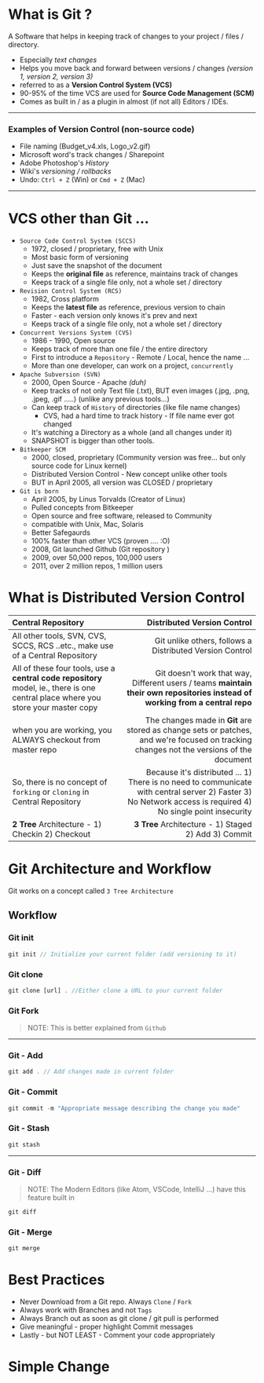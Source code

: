 # What is Git ?
A Software that helps in keeping track of changes to your project / files / directory. 
- Especially _text changes_
- Helps you move back and forward between versions / changes _(version 1, version 2, version 3)_
- referred to as a **Version Control System (VCS)**
- 90-95% of the time VCS are used for **Source Code Management (SCM)**
-  Comes as built in / as a plugin in almost (if not all) Editors / IDEs.

---

### Examples of Version Control (non-source code)
- File naming (Budget_v4.xls, Logo_v2.gif)
- Microsoft word's track changes / Sharepoint
- Adobe Photoshop's _History_
- Wiki's _versioning / rollbacks_
- Undo: `Ctrl + Z` (Win) or `Cmd + Z` (Mac)

---

# VCS other than Git ...
- `Source Code Control System (SCCS)`
	- 1972, closed / proprietary, free with Unix
	- Most basic form of versioning
	- Just save the snapshot of the document
	- Keeps the **original file** as reference, maintains track of changes
	- Keeps track of a single file only, not a whole set / directory
- `Revision Control System (RCS)`
	- 1982, Cross platform
	- Keeps the **latest file** as reference, previous version to chain
	- Faster - each version only knows it's prev and next
	- Keeps track of a single file only, not a whole set / directory
- `Concurrent Versions System (CVS)`
	- 1986 - 1990, Open source
	- Keeps track of more than one file / the entire directory
	- First to introduce a `Repository` - Remote / Local, hence the name ...
	- More than one developer, can work on a project, `concurrently`
- `Apache Subversion (SVN)`
	- 2000, Open Source - Apache _(duh)_
	- Keep tracks of not only Text file (.txt), BUT even images (.jpg, .png, .jpeg, .gif .....) (unlike any previous tools...)
	- Can keep track of `History` of directories (like file name changes)
		- CVS, had a hard time to track history - If file name ever got changed
	- It's watching a Directory as a whole (and all changes under it)
	- SNAPSHOT is bigger than other tools.
- `Bitkeeper SCM`
	- 2000, closed, proprietary (Community version was free... but only source code for Linux kernel)
	- Distributed Version Control  - New concept unlike other tools
	- BUT in April 2005, all version was CLOSED / proprietary
- `Git is born` 
	- April 2005, by Linus Torvalds (Creator of Linux)
	- Pulled concepts from Bitkeeper
	- Open source and free software, released to Community
	- compatible with Unix, Mac, Solaris
	- Better Safegaurds
	- 100% faster than other VCS (proven .... :O)
	- 2008, Git launched Github (Git repository )
	- 2009, over 50,000 repos, 100,000 users
	- 2011, over 2 million repos, 1 million users

# What is Distributed Version Control

| Central Repository | Distributed Version Control |
|:----------------------|---------------------------------:|
| All other tools, SVN, CVS, SCCS, RCS ..etc., make use of a Central Repository | Git unlike others, follows a Distributed Version Control |
| All of these four tools, use a **central code repository** model, ie., there is one central place where you store your master copy | Git doesn't work that way, Different users / teams **maintain their own repositories instead of working from a central repo** |
| when you are working, you ALWAYS checkout from master repo | The changes made in **Git** are stored as change sets or patches, and we're focused on tracking changes not the versions of the document |
| So, there is no concept of `forking` or `cloning` in Central Repository | Because it's distributed ... 1) There is no need to communicate with central server 2) Faster 3) No Network access is required 4) No single point insecurity |
| **2 Tree** Architecture - 1) Checkin 2) Checkout | **3 Tree** Architecture - 1) Staged 2) Add 3) Commit

# Git Architecture and Workflow

Git works on a concept called `3 Tree Architecture` 

## Workflow

### Git init
```javascript
git init // Initialize your current folder (add versioning to it)
```
### Git clone

```javascript
git clone [url] . //Either clone a URL to your current folder
```
### Git Fork

> NOTE: This is better explained from `Github`

---
### Git - Add
```javascript
git add . // Add changes made in current folder
```
### Git - Commit
```javascript
git commit -m "Appropriate message describing the change you made"
```
### Git - Stash

```javascript
git stash
```
---
### Git - Diff
> NOTE: The Modern Editors (like Atom, VSCode, IntelliJ ...) have this feature built in
```javascript
git diff
```
### Git - Merge

```javascript
git merge 
```

# Best Practices

- Never Download from a Git repo. Always `Clone` / `Fork`
- Always work with Branches  and not `Tags`
- Always Branch out as soon as git clone / git pull is performed
- Give meaningful - proper highlight Commit messages
- Lastly - but NOT LEAST - Comment your code appropriately 

# Simple Change